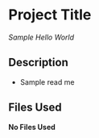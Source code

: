 # Project Title
*Sample Hello World*
## Description
- Sample read me
## Files Used
**No Files Used**
